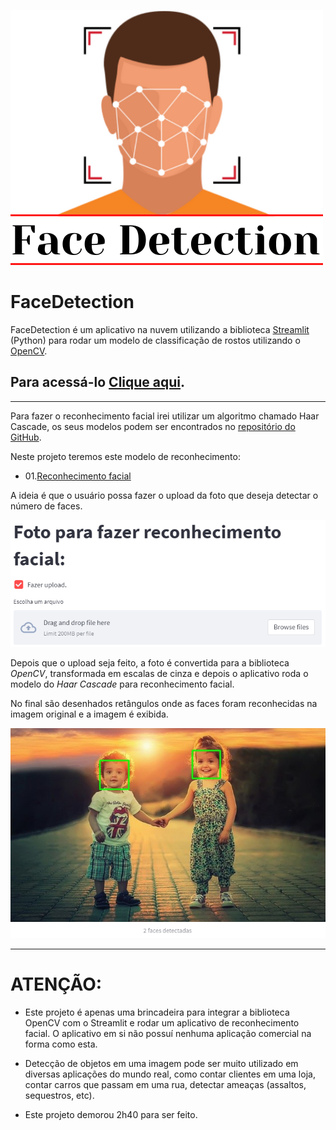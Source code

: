 ![alt text](FaceDetection.png)


# FaceDetection

FaceDetection é um aplicativo na nuvem utilizando a biblioteca [Streamlit](https://streamlit.io/) (Python) para rodar um modelo de classificação de rostos utilizando o [OpenCV](https://opencv.org/). 

## Para acessá-lo [Clique aqui](https://share.streamlit.io/guihungaro/facedetection/main). 

----

Para fazer o reconhecimento facial irei utilizar um algoritmo chamado Haar Cascade, os seus modelos podem ser encontrados no [repositório do GitHub](https://github.com/opencv/opencv/tree/master/data/haarcascades).

Neste projeto teremos este modelo de reconhecimento:

  - 01.[Reconhecimento facial](https://github.com/opencv/opencv/blob/master/data/haarcascades/haarcascade_frontalface_default.xml)


A ideia é que o usuário possa fazer o upload da foto que deseja detectar o número de faces.

![alt text](upload.png)

Depois que o upload seja feito, a foto é convertida para a biblioteca *OpenCV*, transformada em escalas de cinza e depois o aplicativo roda o modelo do *Haar Cascade* para reconhecimento facial.

No final são desenhados retângulos onde as faces foram reconhecidas na imagem original e a imagem é exibida.

![alt text](faces_rec2.png)

----

# ATENÇÃO:

* Este projeto é apenas uma brincadeira para integrar a biblioteca OpenCV com o Streamlit e rodar um aplicativo de reconhecimento facial. O aplicativo em si não possuí nenhuma aplicação comercial na forma como esta. 

* Detecção de objetos em uma imagem pode ser muito utilizado em diversas aplicações do mundo real, como contar clientes em uma loja, contar carros que passam em uma rua, detectar ameaças (assaltos, sequestros, etc).

* Este projeto demorou 2h40 para ser feito.
